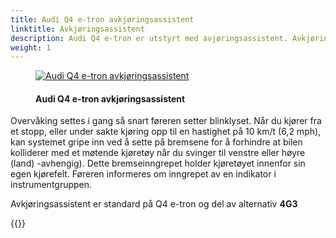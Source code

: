 ```yaml
---
title: Audi Q4 e-tron avkjøringsassistent
linktitle: Avkjøringsassistent
description: Audi Q4 e-tron er utstyrt med avjøringsassistent. Avkjøringsassistent overvåker kjørefeltet med møtende trafikk ved hjelp av radarsensorer, frontkamera og, i enkelte modeller, en laserskanner.
weight: 1
---
```


<!-- markdownlint-disable MD033 -->
<figure>
    <a href="https://media.electrichasgoneaudi.net/multimedia/models/e-tron/technology/drivingassistance/turnassist/turnassist.jpg">
        <img src="https://media.electrichasgoneaudi.net/multimedia/models/e-tron/technology/drivingassistance/turnassist/turnassists.jpg"
        class="img-fluid" alt="Audi Q4 e-tron avkjøringsassistent" title="Audi Q4 e-tron avkjøringsassistent">
    </a>
    <figcaption><h4>Audi Q4 e-tron avkjøringsassistent</h4></figcaption>
</figure>

Overvåking settes i gang så snart føreren setter blinklyset. Når du kjører fra et stopp, eller under sakte kjøring opp til en hastighet på 10 km/t (6,2 mph), kan systemet gripe inn ved å sette på bremsene for å forhindre at bilen kolliderer med et møtende kjøretøy når du svinger til venstre eller høyre (land) -avhengig). Dette bremseinngrepet holder kjøretøyet innenfor sin egen kjørefelt. Føreren informeres om inngrepet av en indikator i instrumentgruppen.

Avkjøringsassistent er standard på Q4 e-tron og del av alternativ **4G3**

{{<children description="true" />}}
